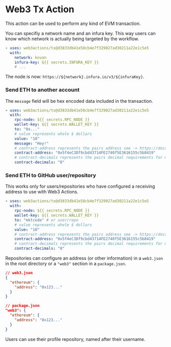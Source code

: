 # Web3 Tx Action

This action can be used to perform any kind of EVM transaction.


You can specifiy a network name and an infura key. This way users can know which network is actually being targeted by the workflow.

```yaml
- uses: web3actions/tx@d3833db41e58cb4e7f329027ad30211a22e1c5e5
  with:
    network: kovan
    infura-key: ${{ secrets.INFURA_KEY }}
    # ...
```

The node is now: `https://${network}.infura.io/v3/${infuraKey}`.
### Send ETH to another account

The `message` field will be hex encoded data included in the transaction.

```yaml
- uses: web3actions/tx@d3833db41e58cb4e7f329027ad30211a22e1c5e5
  with:
    rpc-node: ${{ secrets.RPC_NODE }}
    wallet-key: ${{ secrets.WALLET_KEY }}
    to: "0x..."
    # value represents whole $ dollars
    value: "10"
    message: "Hey!"
    # contract-address represents the pairs address see -> https://docs.chain.link/docs/ethereum-addresses/
    contract-address: "0x5f4eC3Df9cbd43714FE2740f5E3616155c5b8419"
    # contract-decimals represents the pairs decimal requirements for mathing see -> https://docs.chain.link/docs/ethereum-addresses/
    contract-decimals: "8"
```

### Send ETH to GitHub user/repository

This works only for users/repositories who have configured a receiving address to use with Web3 Actions.

```yaml
- uses: web3actions/tx@d3833db41e58cb4e7f329027ad30211a22e1c5e5
  with:
    rpc-node: ${{ secrets.RPC_NODE }}
    wallet-key: ${{ secrets.WALLET_KEY }}
    to: "mktcode" # or user/repo
    # value represents whole $ dollars
    value: "10"
    # contract-address represents the pairs address see -> https://docs.chain.link/docs/ethereum-addresses/
    contract-address: "0x5f4eC3Df9cbd43714FE2740f5E3616155c5b8419"
    # contract-decimals represents the pairs decimal requirements for mathing see -> https://docs.chain.link/docs/ethereum-addresses/
    contract-decimals: "8"
```

Repositories can configure an address (or other information) in a `web3.json` in the root directory or a `"web3"` section in a `package.json`.

```json
// web3.json
{
  "ethereum": {
    "address": "0x123..."
  }
}
```

```json
// package.json
"web3": {
  "ethereum": {
    "address": "0x123..."
  }
}
```

Users can use their profile repository, named after their username.
